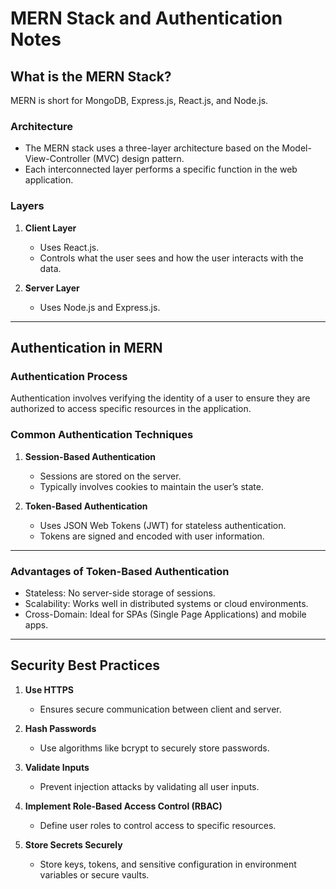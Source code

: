 # MERN Stack and Authentication Notes

## What is the MERN Stack?

<span class="emphasis">MERN</span> is short for MongoDB, Express.js, React.js, and Node.js.

### Architecture
- The MERN stack uses a three-layer architecture based on the Model-View-Controller (MVC) design pattern.
- Each interconnected layer performs a specific function in the web application.

### Layers
1. **Client Layer**
   - Uses React.js.
   - Controls what the user sees and how the user interacts with the data.

2. **Server Layer**
   - Uses Node.js and Express.js.

---

## Authentication in MERN

### Authentication Process
Authentication involves verifying the identity of a user to ensure they are authorized to access specific resources in the application.

### Common Authentication Techniques
1. **Session-Based Authentication**
   - Sessions are stored on the server.
   - Typically involves cookies to maintain the user’s state.

2. **Token-Based Authentication**
   - Uses JSON Web Tokens (JWT) for stateless authentication.
   - Tokens are signed and encoded with user information.

---

### Advantages of Token-Based Authentication
- Stateless: No server-side storage of sessions.
- Scalability: Works well in distributed systems or cloud environments.
- Cross-Domain: Ideal for SPAs (Single Page Applications) and mobile apps.

---

## Security Best Practices

1. **Use HTTPS**
   - Ensures secure communication between client and server.

2. **Hash Passwords**
   - Use algorithms like bcrypt to securely store passwords.

3. **Validate Inputs**
   - Prevent injection attacks by validating all user inputs.

4. **Implement Role-Based Access Control (RBAC)**
   - Define user roles to control access to specific resources.

5. **Store Secrets Securely**
   - Store keys, tokens, and sensitive configuration in environment variables or secure vaults.

```

